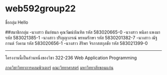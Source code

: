 # web592group22

ชื่อกลุ่ม Hello 

##สมาชิกกลุ่ม 
-นางสาว ธันย์ชนก คุณวัฒน์บัณฑิต รหัส 583020665-0
-นางสาว พนิดา แพงมา รหัส 583021385-1
-นางสาว ปริญญาภรณ์ พรหมรักษา รหัส 5830201382-7
-นางสาว ณัฐกานต์ วังคาม รหัส 583020656-1
-นางสาว สิริพร จิรภาสสกุลชัย รหัส 583021399-0 

<hr>
โครงงานนี้เป็นส่วนหนึ่งของวิชา 322-236 Web Application Programming

[ภาควิชาวิทยาการคอมพิวเตอร์](http://www.cs.kku.ac.th/)
[คณะวิทยาศาสตร์](http://www.sc.kku.ac.th/)
[มหาวิทยาลัยขอนแก่น](http://kku.ac.th/)
